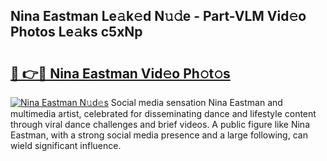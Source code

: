 ## Nina Eastman Le𝚊k𝚎d N𝚞𝚍e - Part-VLM Vid𝚎o Photos Le𝚊ks c5xNp

# <h2><a href="http://fbf87fy.evod.top/?m=Nina+Eastman">🔗 👉🔴 Nina Eastman Vid𝚎o Ph𝚘t𝚘s</a></h2>

[![Nina Eastman N𝚞d𝚎s](https://i.imgur.com/8V9OHl7.gif)](http://fbf87fy.evod.top/?m=Nina+Eastman)
Social media sensation Nina Eastman and multimedia artist, celebrated for disseminating dance and lifestyle content through viral dance challenges and brief videos. A public figure like Nina Eastman, with a strong social media presence and a large following, can wield significant influence. 
